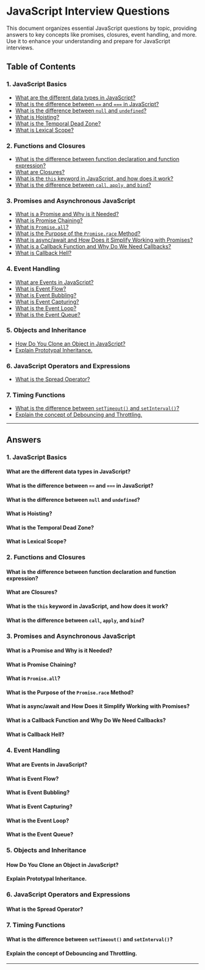 # JavaScript Interview Questions

This document organizes essential JavaScript questions by topic, providing answers to key concepts like promises, closures, event handling, and more. Use it to enhance your understanding and prepare for JavaScript interviews.

## Table of Contents

### 1. JavaScript Basics
- [What are the different data types in JavaScript?](#what-are-the-different-data-types-in-javascript)
- [What is the difference between `==` and `===` in JavaScript?](#what-is-the-difference-between-and)
- [What is the difference between `null` and `undefined`?](#what-is-the-difference-between-null-and-undefined)
- [What is Hoisting?](#what-is-hoisting)
- [What is the Temporal Dead Zone?](#what-is-the-temporal-dead-zone)
- [What is Lexical Scope?](#what-is-lexical-scope)

### 2. Functions and Closures
- [What is the difference between function declaration and function expression?](#what-is-the-difference-between-function-declaration-and-function-expression)
- [What are Closures?](#what-are-closures)
- [What is the `this` keyword in JavaScript, and how does it work?](#what-is-the-this-keyword-in-javascript-and-how-does-it-work)
- [What is the difference between `call`, `apply`, and `bind`?](#what-is-the-difference-between-call-apply-and-bind)

### 3. Promises and Asynchronous JavaScript
- [What is a Promise and Why is it Needed?](#what-is-a-promise-and-why-is-it-needed)
- [What is Promise Chaining?](#what-is-promise-chaining)
- [What is `Promise.all`?](#what-is-promiseall)
- [What is the Purpose of the `Promise.race` Method?](#what-is-the-purpose-of-the-promiserace-method)
- [What is async/await and How Does it Simplify Working with Promises?](#what-is-asyncawait-and-how-does-it-simplify-working-with-promises)
- [What is a Callback Function and Why Do We Need Callbacks?](#what-is-a-callback-function-and-why-do-we-need-callbacks)
- [What is Callback Hell?](#what-is-callback-hell)

### 4. Event Handling
- [What are Events in JavaScript?](#what-are-events-in-javascript)
- [What is Event Flow?](#what-is-event-flow)
- [What is Event Bubbling?](#what-is-event-bubbling)
- [What is Event Capturing?](#what-is-event-capturing)
- [What is the Event Loop?](#what-is-the-event-loop)
- [What is the Event Queue?](#what-is-the-event-queue)

### 5. Objects and Inheritance
- [How Do You Clone an Object in JavaScript?](#how-do-you-clone-an-object-in-javascript)
- [Explain Prototypal Inheritance.](#explain-prototypal-inheritance)

### 6. JavaScript Operators and Expressions
- [What is the Spread Operator?](#what-is-the-spread-operator)

### 7. Timing Functions
- [What is the difference between `setTimeout()` and `setInterval()`?](#what-is-the-difference-between-settimeout-and-setinterval)
- [Explain the concept of Debouncing and Throttling.](#explain-debouncing-and-throttling)

---

## Answers

### 1. JavaScript Basics

#### What are the different data types in JavaScript?
<!-- Answer goes here -->

#### What is the difference between `==` and `===` in JavaScript?
<!-- Answer goes here -->

#### What is the difference between `null` and `undefined`?
<!-- Answer goes here -->

#### What is Hoisting?
<!-- Answer goes here -->

#### What is the Temporal Dead Zone?
<!-- Answer goes here -->

#### What is Lexical Scope?
<!-- Answer goes here -->

### 2. Functions and Closures

#### What is the difference between function declaration and function expression?
<!-- Answer goes here -->

#### What are Closures?
<!-- Answer goes here -->

#### What is the `this` keyword in JavaScript, and how does it work?
<!-- Answer goes here -->

#### What is the difference between `call`, `apply`, and `bind`?
<!-- Answer goes here -->

### 3. Promises and Asynchronous JavaScript

#### What is a Promise and Why is it Needed?
<!-- Answer goes here -->

#### What is Promise Chaining?
<!-- Answer goes here -->

#### What is `Promise.all`?
<!-- Answer goes here -->

#### What is the Purpose of the `Promise.race` Method?
<!-- Answer goes here -->

#### What is async/await and How Does it Simplify Working with Promises?
<!-- Answer goes here -->

#### What is a Callback Function and Why Do We Need Callbacks?
<!-- Answer goes here -->

#### What is Callback Hell?
<!-- Answer goes here -->

### 4. Event Handling

#### What are Events in JavaScript?
<!-- Answer goes here -->

#### What is Event Flow?
<!-- Answer goes here -->

#### What is Event Bubbling?
<!-- Answer goes here -->

#### What is Event Capturing?
<!-- Answer goes here -->

#### What is the Event Loop?
<!-- Answer goes here -->

#### What is the Event Queue?
<!-- Answer goes here -->

### 5. Objects and Inheritance

#### How Do You Clone an Object in JavaScript?
<!-- Answer goes here -->

#### Explain Prototypal Inheritance.
<!-- Answer goes here -->

### 6. JavaScript Operators and Expressions

#### What is the Spread Operator?
<!-- Answer goes here -->

### 7. Timing Functions

#### What is the difference between `setTimeout()` and `setInterval()`?
<!-- Answer goes here -->

#### Explain the concept of Debouncing and Throttling.
<!-- Answer goes here -->

---

